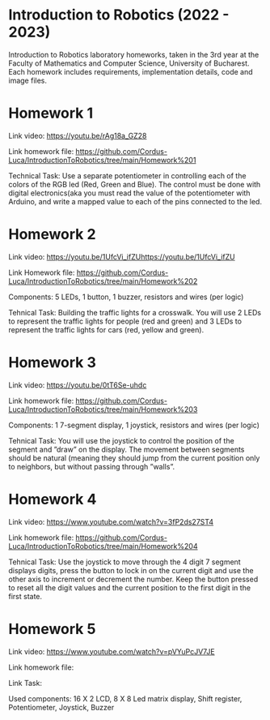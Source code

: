 # Introduction to Robotics (2022 - 2023)

Introduction to Robotics laboratory homeworks, taken in the 3rd year at the Faculty of Mathematics and Computer Science, University of Bucharest. Each homework includes requirements, implementation details, code and image files.

# Homework 1

Link video: https://youtu.be/rAg18a_GZ28

Link homework file: https://github.com/Cordus-Luca/IntroductionToRobotics/tree/main/Homework%201

Technical Task: Use a separate potentiometer in controlling each of the
  colors of the RGB led (Red, Green and Blue). The control must be done
  with digital electronics(aka you must read the value of the potentiometer 
  with Arduino, and write a mapped value to each of the pins connected to the led.
  
# Homework 2

Link video: https://youtu.be/1UfcVi_ifZUhttps://youtu.be/1UfcVi_ifZU

Link Homework file: https://github.com/Cordus-Luca/IntroductionToRobotics/tree/main/Homework%202

Components: 5 LEDs, 1 button, 1 buzzer, resistors and wires (per logic)

Tehnical Task: Building the traffic lights for a crosswalk. You
will use 2 LEDs to represent the traffic lights for people (red and green)
and 3 LEDs to represent the traffic lights for cars (red, yellow and green).

# Homework 3

Link video: https://youtu.be/0tT6Se-uhdc

Link homework file: https://github.com/Cordus-Luca/IntroductionToRobotics/tree/main/Homework%203

Components: 1 7-segment display, 1 joystick, resistors and wires (per logic)

Tehnical Task: You will use the joystick to control the position of
the segment and ”draw” on the display. The movement between segments
should be natural (meaning they should jump from the current position
only to neighbors, but without passing through ”walls”.

# Homework 4

Link video: https://www.youtube.com/watch?v=3fP2ds27ST4

Link homework file: https://github.com/Cordus-Luca/IntroductionToRobotics/tree/main/Homework%204

Tehnical Task: Use the joystick to move through the 4 digit 7
segment displays digits, press the button to lock in on the current digit
and use the other axis to increment or decrement the number. Keep the
button pressed to reset all the digit values and the current position to the
first digit in the first state.

# Homework 5

Link video: https://www.youtube.com/watch?v=pVYuPcJV7JE

Link homework file: 

Link Task:

Used components: 16 X 2 LCD, 8 X 8 Led matrix display, Shift register, Potentiometer, Joystick, Buzzer
